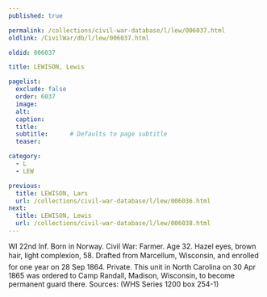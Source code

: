 ```yaml
---
published: true

permalink: /collections/civil-war-database/l/lew/006037.html
oldlink: /CivilWar/db/l/lew/006037.html

oldid: 006037

title: LEWISON, Lewis

pagelist:
  exclude: false
  order: 6037
  image: 
  alt:
  caption:
  title:
  subtitle:      # Defaults to page subtitle
  teaser:

category: 
  - L 
  - LEW

previous:
  title: LEWISON, Lars
  url: /collections/civil-war-database/l/lew/006036.html  
next:
  title: LEWISON, Lewis
  url: /collections/civil-war-database/l/lew/006038.html   
---
```

WI 22nd Inf. Born in Norway. Civil War: Farmer. Age 32. Hazel eyes, brown hair, light complexion, 5&#146;8&#146;. Drafted from Marcellum, Wisconsin, and enrolled for one year on 28 Sep 1864. Private. This unit in North Carolina on 30 Apr 1865 was ordered to Camp Randall, Madison, Wisconsin, to become permanent guard there. Sources: (WHS Series 1200 box 254-1)